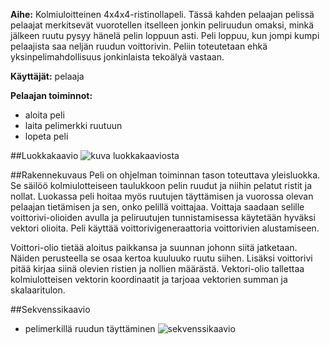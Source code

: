 **Aihe:** Kolmiuloitteinen 4x4x4-ristinollapeli. Tässä kahden pelaajan pelissä pelaajat merkitsevät vuorotellen itselleen jonkin 
peliruudun omaksi, minkä jälkeen ruutu pysyy hänelä pelin loppuun asti. Peli loppuu, kun jompi kumpi pelaajista saa neljän ruudun 
voittorivin. Peliin toteutetaan ehkä yksinpelimahdollisuus jonkinlaista tekoälyä vastaan.

**Käyttäjät:** pelaaja

**Pelaajan toiminnot:**
 * aloita peli  
 * laita pelimerkki ruutuun
 * lopeta peli

##Luokkakaavio
![kuva luokkakaaviosta](luokkakaavio4x4x4-ristinolla.png)

##Rakennekuvaus
Peli on ohjelman toiminnan tason toteuttava yleisluokka. Se säilöö kolmiulotteiseen taulukkoon pelin ruudut ja niihin pelatut ristit ja nollat. Luokassa peli hoitaa myös ruutujen täyttämisen ja vuorossa olevan pelaajan tietämisen ja sen, onko pelillä voittajaa. Voittaja saadaan selille voittorivi-olioiden avulla ja peliruutujen tunnistamisessa käytetään hyväksi vektori olioita. Peli käyttää voittorivigeneraattoria voittorivien alustamiseen.

Voittori-olio tietää aloitus paikkansa ja suunnan johonn siitä jatketaan. Näiden perusteella se osaa kertoa kuuluuko ruutu siihen. Lisäksi voittorivi pitää kirjaa siinä olevien ristien ja nollien määrästä. Vektori-olio tallettaa kolmiulotteisen vektorin koordinaatit ja tarjoaa vektorien summan ja skalaaritulon.

##Sekvenssikaavio
 - pelimerkillä ruudun täyttäminen
 ![sekvenssikaavio](SekvenssiKaavio.png)
